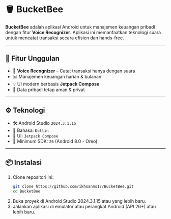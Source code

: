# 🪣 BucketBee

**BucketBee** adalah aplikasi Android untuk manajemen keuangan pribadi dengan fitur **Voice Recognizer**. Aplikasi ini memanfaatkan teknologi suara untuk mencatat transaksi secara efisien dan hands-free.

---

## 🚀 Fitur Unggulan

- 🎤 **Voice Recognizer** – Catat transaksi hanya dengan suara
- 📊 Manajemen keuangan harian & bulanan
- 💡 UI modern berbasis **Jetpack Compose**
- 🔐 Data pribadi tetap aman & privat

---

## ⚙️ Teknologi

- 🛠️ Android Studio `2024.3.1.15`
- 🧠 Bahasa: `Kotlin`
- 🎨 UI: `Jetpack Compose`
- 📱 Minimum SDK: `26` (Android 8.0 - Oreo)

---

## 📦 Instalasi

1. Clone repositori ini:
   ```bash
   git clone https://github.com/ikhsanms17/BucketBee.git
   cd BucketBee
2. Buka proyek di Android Studio 2024.3.1.15 atau yang lebih baru.
3. Jalankan aplikasi di emulator atau perangkat Android (API 26+) atau lebih baru.
